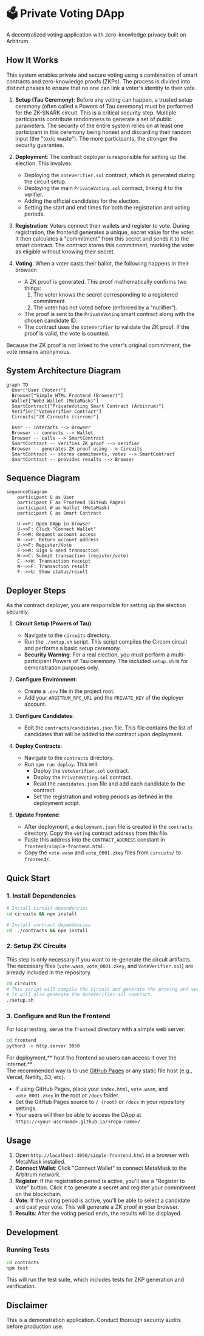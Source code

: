 # 🗳️ Private Voting DApp

A decentralized voting application with zero-knowledge privacy built on Arbitrum.

## How It Works

This system enables private and secure voting using a combination of smart contracts and zero-knowledge proofs (ZKPs). The process is divided into distinct phases to ensure that no one can link a voter's identity to their vote.

1.  **Setup (Tau Ceremony)**: Before any voting can happen, a trusted setup ceremony (often called a Powers of Tau ceremony) must be performed for the ZK-SNARK circuit. This is a critical security step. Multiple participants contribute randomness to generate a set of public parameters. The security of the entire system relies on at least one participant in this ceremony being honest and discarding their random input (the "toxic waste"). The more participants, the stronger the security guarantee.

2.  **Deployment**: The contract deployer is responsible for setting up the election. This involves:
    *   Deploying the `VoteVerifier.sol` contract, which is generated during the circuit setup.
    *   Deploying the main `PrivateVoting.sol` contract, linking it to the verifier.
    *   Adding the official candidates for the election.
    *   Setting the start and end times for both the registration and voting periods.

3.  **Registration**: Voters connect their wallets and register to vote. During registration, the frontend generates a unique, secret value for the voter. It then calculates a "commitment" from this secret and sends it to the smart contract. The contract stores this commitment, marking the voter as eligible without knowing their secret.

4.  **Voting**: When a voter casts their ballot, the following happens in their browser:
    *   A ZK proof is generated. This proof mathematically confirms two things:
        1.  The voter knows the secret corresponding to a registered commitment.
        2.  The voter has not voted before (enforced by a "nullifier").
    *   The proof is sent to the `PrivateVoting` smart contract along with the chosen candidate ID.
    *   The contract uses the `VoteVerifier` to validate the ZK proof. If the proof is valid, the vote is counted.

Because the ZK proof is not linked to the voter's original commitment, the vote remains anonymous.

## System Architecture Diagram

```mermaid
graph TD
  User["User (Voter)"]
  Browser["Simple HTML Frontend (Browser)"]
  Wallet["Web3 Wallet (MetaMask)"]
  SmartContract["PrivateVoting Smart Contract (Arbitrum)"]
  Verifier["VoteVerifier Contract"]
  Circuits["ZK Circuits (circom)"]

  User -- interacts --> Browser
  Browser -- connects --> Wallet
  Browser -- calls --> SmartContract
  SmartContract -- verifies ZK proof --> Verifier
  Browser -- generates ZK proof using --> Circuits
  SmartContract -- stores commitments, votes --> SmartContract
  SmartContract -- provides results --> Browser
```

## Sequence Diagram

```mermaid
sequenceDiagram
    participant U as User
    participant F as Frontend (GitHub Pages)
    participant W as Wallet (MetaMask)
    participant C as Smart Contract

    U->>F: Open DApp in browser
    U->>F: Click "Connect Wallet"
    F->>W: Request account access
    W-->>F: Return account address
    U->>F: Register/Vote
    F->>W: Sign & send transaction
    W->>C: Submit transaction (register/vote)
    C-->>W: Transaction receipt
    W-->>F: Transaction result
    F-->>U: Show status/result
```

## Deployer Steps

As the contract deployer, you are responsible for setting up the election securely.

1.  **Circuit Setup (Powers of Tau)**:
    *   Navigate to the `circuits` directory.
    *   Run the `./setup.sh` script. This script compiles the Circom circuit and performs a basic setup ceremony.
    *   **Security Warning**: For a real election, you must perform a multi-participant Powers of Tau ceremony. The included `setup.sh` is for demonstration purposes only.

2.  **Configure Environment**:
    *   Create a `.env` file in the project root.
    *   Add your `ARBITRUM_RPC_URL` and the `PRIVATE_KEY` of the deployer account.

3.  **Configure Candidates**:
    *   Edit the `contracts/candidates.json` file. This file contains the list of candidates that will be added to the contract upon deployment.

4.  **Deploy Contracts**:
    *   Navigate to the `contracts` directory.
    *   Run `npm run deploy`. This will:
        *   Deploy the `VoteVerifier.sol` contract.
        *   Deploy the `PrivateVoting.sol` contract.
        *   Read the `candidates.json` file and add each candidate to the contract.
        *   Set the registration and voting periods as defined in the deployment script.

5.  **Update Frontend**:
    *   After deployment, a `deployment.json` file is created in the `contracts` directory. Copy the `voting` contract address from this file.
    *   Paste this address into the `CONTRACT_ADDRESS` constant in `frontend/simple-frontend.html`.
    *   Copy the `vote.wasm` and `vote_0001.zkey` files from `circuits/` to `frontend/`.

## Quick Start

### 1. Install Dependencies

```bash
# Install circuit dependencies
cd circuits && npm install

# Install contract dependencies  
cd ../contracts && npm install
```

### 2. Setup ZK Circuits

This step is only necessary if you want to re-generate the circuit artifacts. The necessary files (`vote.wasm`, `vote_0001.zkey`, and `VoteVerifier.sol`) are already included in the repository.

```bash
cd circuits
# This script will compile the circuit and generate the proving and verification keys.
# It will also generate the VoteVerifier.sol contract.
./setup.sh 
```

### 3. Configure and Run the Frontend

For local testing, serve the `frontend` directory with a simple web server:

```bash
cd frontend
python3 -m http.server 3050
```
For deployment,** host the frontend so users can access it over the internet.**  
The recommended way is to use [GitHub Pages](https://pages.github.com/) or any static file host (e.g., Vercel, Netlify, S3, etc).

- If using GitHub Pages, place your `index.html`, `vote.wasm`, and `vote_0001.zkey` in the root or `/docs` folder.
- Set the GitHub Pages source to `/ (root)` or `/docs` in your repository settings.
- Your users will then be able to access the DApp at  
  `https://<your-username>.github.io/<repo-name>/`
  
## Usage

1.  Open `http://localhost:3050/simple-frontend.html` in a browser with MetaMask installed.
2.  **Connect Wallet**: Click "Connect Wallet" to connect MetaMask to the Arbitrum network.
3.  **Register**: If the registration period is active, you'll see a "Register to Vote" button. Click it to generate a secret and register your commitment on the blockchain.
4.  **Vote**: If the voting period is active, you'll be able to select a candidate and cast your vote. This will generate a ZK proof in your browser.
5.  **Results**: After the voting period ends, the results will be displayed.

## Development

### Running Tests

```bash
cd contracts
npm test
```

This will run the test suite, which includes tests for ZKP generation and verification.

## Disclaimer

This is a demonstration application. Conduct thorough security audits before production use.
